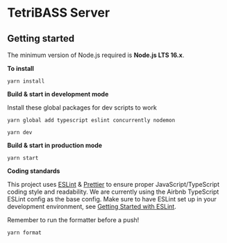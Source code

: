 # TetriBASS Server

## Getting started

The minimum version of Node.js required is **Node.js LTS 16.x**.

**To install**

```
yarn install
```

**Build & start in development mode**

Install these global packages for dev scripts to work

```
yarn global add typescript eslint concurrently nodemon
```

```
yarn dev
```

**Build & start in production mode**

```
yarn start
```

**Coding standards**

This project uses [ESLint](https://eslint.org/) & [Prettier](https://prettier.io/) to ensure proper JavaScript/TypeScript coding style and readability. We are currently using the Airbnb TypeScript ESLint config as the base config. Make sure to have ESLint set up in your development environment, see [Getting Started with ESLint](https://eslint.org/docs/user-guide/getting-started).

Remember to run the formatter before a push!

```
yarn format
```
